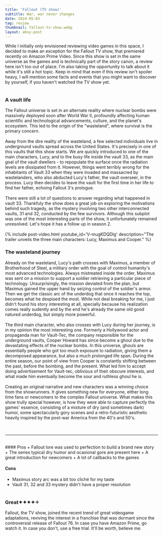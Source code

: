 ```yaml
---
title: 'Fallout (TV show)'
subtitle: War, war never changes
date: 2024-05-03
tag: review
thumbnail: fallout-tv-show.webp
layout: abxy-post
---
```


While I initially only envisioned reviewing video games in this space, I decided to make an exception for the Fallout TV show, that premiered recently on Amazon Prime Video. Since this show is set in the same universe as the games and is technically part of the story canon, a review here isn't too out of place. I'm also taking the opportunity to talk about it while it's still a hot topic. Keep in mind that even if this review isn't spoiler heavy, I will mention some facts and events that you might want to discover by yourself, if you haven't watched the TV show yet.
<br><br>

### A vault life

The Fallout universe is set in an alternate reality where nuclear bombs were massively deployed soon after World War II, profoundly affecting human scientific and technological advancements, culture, and the planet's ecosystem. This led to the origin of the "wasteland", where survival is the primary concern.
<br><br>
Away from the dire reality of the wasteland, a few selected individuals live in underground vaults spread across the United States. It's precisely in one of this vaults that this show starts. We are quickly introduced to one of the main characters, Lucy, and to the busy life inside the vault 33, as the main goal of the vault dwellers - to repopulate the surface once the radiation levels are dissipated from it. However, things went terribly wrong for the inhabitants of Vault 33 when they were invaded and massacred by wastelanders, who also abducted Lucy's father, the vault overseer, in the process. Lucy then decides to leave the vault for the first time in her life to find her father, echoing Fallout 3's prologue.
<br><br>
There were still a lot of questions to answer regarding what happened in vault 33. Thankfuly the show does a great job on exploring the motivations behind such tragedy, as the mystery involving two other interconnected vaults, 31 and 32, conducted by the few survivors. Although this subplot was one of the most interesting parts of the show, it unfortunately remained unresolved. Let's hope it has a follow up in season 2.
<br><br>
{% include post-video.html youtube_id='V-mugKDQDlg' description="The trailer unveils the three main characters: Lucy, Maximus and Cooper." %}
<br>
### The wasteland journey

Already on the wasteland, Lucy's path crosses with Maximus, a member of Brotherhood of Steel, a military order with the goal of control humanity's most advanced technologies. Always mistreated inside the order, Maximus was sent on a mission to support a soldier retrieving a particular piece of technology. Unsurprisingly, the mission deviated from the plan, but Maximus gained the upper hand by seizing control of the soldier's armor. Then we get the classic arc of the underdog that once it reaches the top, becomes what he despised the most. While not deal breaking for me, I just didn't found his story interesting at all, specially because his realization comes really sudently and by the end he's already the same old good natured underdog, but simply more powerful.
<br><br>
The third main character, who also crosses with Lucy during her journey, is in my opinion the most interesting one. Formerly a Hollywood actor and propaganda man for Vault-Tec, the company responsible for the underground vaults, Cooper Howard has since become a ghoul due to the devastating effects of the nuclear bombs. In this universe, ghouls are essentially people who got too much exposure to radiation, giving them a decomposed appearance, but also a much prolonged life span. During the entire season, our point of view from Cooper is constantly shifting between the past, before the bombing, and the present. What led him to accept doing advertisement for Vault-tec, oblivious of their obscure interests, and what made him eventually become the sour and ruthless ghoul he is.
<br><br>
Creating an original narrative and new characters was a winning choice from the showrunners. It gives something new for everyone, either long time fans or newcomers to the complex Fallout universe. What makes this show trully special however, is how they were able to capture perfectly the games' essence, consisting of a mixture of dry (and sometimes dark) humor, some spectacularly gory scenes and a retro-futuristic aesthetic heavily inspired by the post-war America from the 40's and 50's.
<br><br><br>

***
<br>
#### Pros
+ Fallout lore was used to perfection to build a brand new story
+ The series typical dry humor and ocasional gore are present here
+ A great introduction for newcomers
+ A lot of callbacks to the games

#### Cons
+ Maximus story arc was a bit too cliché for my taste
+ Vault 31, 32 and 33 mystery didn't have a proper resolution
<br><br>

### Great<span class="u-ft-sans">✦✦✦✦✧</span>

Fallout, the TV show, joined the recent trend of great videogame adaptations, reviving the interest in a franchise that was dormant since the controversial release of Fallout 76. In case you have Amazon Prime, go watch it. In case you don't, use a free trial. It'll be worth, believe me.
<br><br>
